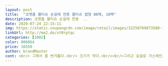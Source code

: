 ```yaml
---
layout: post 
title:  "코멧홈 물티슈 손걸레 전용 물티슈 캡형 80매, 10팩" 
description: 코멧홈 물티슈 손걸레 전용  ..
date: 2020-07-24 22:15:11 
img: https://static.coupangcdn.com/image/retail/images/32250769873580-1899d677-a8dd-4369-a273-507621761e39.jpg 
linkUrl: http://me2.do/xY0rptqc 
categories: [1002] 
color: 006064 
price: 16550 
author: brandMaster 
cont: <br/> 그래서 좀 번거롭다.<br/> 크기가 작다.<br/><br/>그리고 요걸로 가스레인지 옆 벽에 음식물 튄거 닦았는데 생각보다 잘 닦이긴 했어요!! 조금 오래된 더러움이라 완벽하게 닦이는건 아닌거 같은데 그런거 제외하고 책상이나 바닥에 뭐 음료 자국? 이런거는 잘 닦여서 주방에서도 유용하게 쓸 것 같습니당!!<br/>그리고 청소기 돌리기는 하지만 걸레 빨고 닦고 다시 빨고하는 과정이 매번 귀찮아서 잘 안했는데 요거는 베이킹소다 성분도 있어서 일반 물티슈랑 다르게 잘 닦이고 일단 사이즈가 커서 3<br/> -4장 정도면 제 방 전체  다 닦을 수 있더라구요!! 그리고 바로 버릴수 있어서 간편해요!! 앞으로 자주 방바닥 닦을 수 있겠어요ㅋㅋㅋㅋ<br/>그만큼 가격,용량이 압도적으로 많다보니 훨씬 괜찮네요<br/>근데 물티슈의 사용빈도가 솔직히 몸을 닦는 용도 보단 식탁이나 떨어진 음식물 및 오염물 닦는 용도로 더 많이<br/>금방 사용할거 같아요^^;<br/>기존 코멧물티슈를 항상 사용했습니다.<br/><br/>두께도 어느정도 두껍고 사용하기 괜찮습니다 .<br/><br/>밀대로 하면 구석구석 안닦이는 기분이라 2틀에 한번은 손걸레질을 합니다.<br/><br/>밀대에 쓰기 너무 작아요 ㅋ 밀대로는 사용 못할거 같고 너무 작아 거실만 닦는것도 여러장 사용해야 합니다.<br/><br/>사용하다 보니 물티슈 사용량이 너무 많아 손걸레 전용 티슈로 교체<br/>손걸레 전용 물티슈라고 해서 뭔가 향이 세거나 독할 것 같은 느낌이 있었는데 그런건 생각보다 괜찮은 거 같아요! 맨손으로 닦아도 뭐 불편한 느낌없어서 괜찮았어요 가끔 청소 전용 티슈는 좀 독해서 맨손으로 쓰기 불편 했거든요<br/>손걸레를 좋아하는 편입니다.<br/><br/>수분감이 적어요.<br/> 그래서 전 물을 좀 부어서 사용하거나 사용전 몇장 꺼내 물에 적신후 짜서 사용합니다.<br/><br/>타사 손걸레 전용 물티슈에 비해 좀 떨어진다는 생각이지만<br/> 
---
```

 